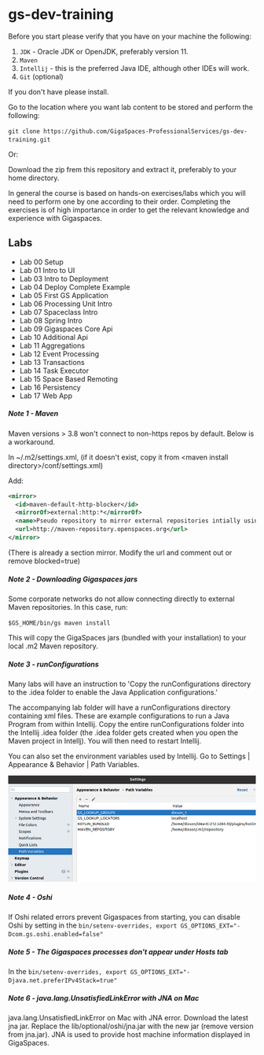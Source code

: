 # gs-dev-training

Before you start please verify that you have on your machine the following:

1. `JDK` - Oracle JDK or OpenJDK, preferably version 11.
1. `Maven`
1. `Intellij` - this is the preferred Java IDE, although other IDEs will work.
1. `Git` (optional)

If you don't have please install.

Go to the location where you want lab content to be stored and perform the following:

`git clone https://github.com/GigaSpaces-ProfessionalServices/gs-dev-training.git`

Or:

Download the zip frem this repository and extract it, preferably to your home directory.

In general the course is based on hands-on exercises/labs which you will need to perform one by one according to their order. Completing the exercises is of high importance in order to get the relevant knowledge and experience with Gigaspaces.
 
## Labs

 * Lab 00 Setup
 * Lab 01 Intro to UI
 * Lab 03 Intro to Deployment
 * Lab 04 Deploy Complete Example
 * Lab 05 First GS Application
 * Lab 06 Processing Unit Intro
 * Lab 07 Spaceclass Intro
 * Lab 08 Spring Intro
 * Lab 09 Gigaspaces Core Api
 * Lab 10 Additional Api
 * Lab 11 Aggregations
 * Lab 12 Event Processing
 * Lab 13 Transactions
 * Lab 14 Task Executor
 * Lab 15 Space Based Remoting
 * Lab 16 Persistency
 * Lab 17 Web App

##### Note 1 - Maven

Maven versions &gt; 3.8 won't connect to non-https repos by default. Below is a workaround.

In ~/.m2/settings.xml, (if it doesn't exist, copy it from &lt;maven install directory&gt;/conf/settings.xml)

Add:
```xml
<mirror>
  <id>maven-default-http-blocker</id>
  <mirrorOf>external:http:*</mirrorOf>
  <name>Pseudo repository to mirror external repositories intially using HTTP.</name>
  <url>http://maven-repository.openspaces.org</url>
</mirror>
```
(There is already a section mirror. Modify the url and comment out or remove blocked=true)

##### Note 2 - Downloading Gigaspaces jars

Some corporate networks do not allow connecting directly to external Maven repositories. In this case, run:

`$GS_HOME/bin/gs maven install`

This will copy the GigaSpaces jars (bundled with your installation) to your local .m2 Maven repository.

##### Note 3 - runConfigurations

Many labs will have an instruction to 'Copy the runConfigurations directory to the .idea folder to enable the Java Application configurations.'

The accompanying lab folder will have a runConfigurations directory containing xml files. These are example configurations to run a Java Program from within Intellij. Copy the entire runConfigurations folder into the Intellij .idea folder (the .idea folder gets created when you open the Maven project in Intellj). You will then need to restart Intellij.

You can also set the environment variables used by Intellij. Go to Settings | Appearance & Behavior | Path Variables.

![Intellij environment variables](./Pictures/Picture1.png)

##### Note 4 - Oshi
If Oshi related errors prevent Gigaspaces from starting, you can disable Oshi by setting in the `bin/setenv-overrides, export GS_OPTIONS_EXT="-Dcom.gs.oshi.enabled=false"`

##### Note 5 - The Gigaspaces processes don't appear under Hosts tab
In the `bin/setenv-overrides, export GS_OPTIONS_EXT="-Djava.net.preferIPv4Stack=true"`

##### Note 6 - java.lang.UnsatisfiedLinkError with JNA on Mac
java.lang.UnsatisfiedLinkError on Mac with JNA error. Download the latest jna jar. Replace the lib/optional/oshi/jna.jar with the new jar (remove version from jna.jar). JNA is used to provide host machine information displayed in GigaSpaces.
